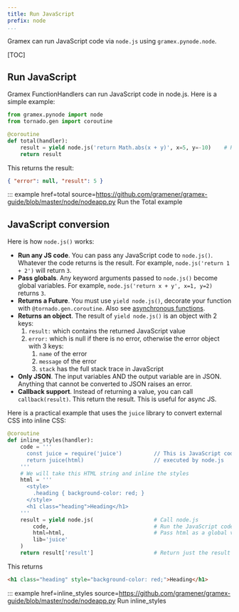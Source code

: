```yaml
---
title: Run JavaScript
prefix: node
...
```


Gramex can run JavaScript code via `node.js` using `gramex.pynode.node`.

[TOC]

## Run JavaScript

Gramex FunctionHandlers can run JavaScript code in node.js. Here is a simple example:

```python
from gramex.pynode import node
from tornado.gen import coroutine

@coroutine
def total(handler):
    result = yield node.js('return Math.abs(x + y)', x=5, y=-10)    # Run code in JS
    return result
```

This returns the result:

```json
{ "error": null, "result": 5 }
```

::: example href=total source=https://github.com/gramener/gramex-guide/blob/master/node/nodeapp.py
Run the Total example

## JavaScript conversion

Here is how `node.js()` works:

- **Run any JS code**. You can pass any JavaScript code to `node.js()`. Whatever
  the code returns is the result. For example, `node.js('return 1 + 2')` will
  return `3`.
- **Pass globals**. Any keyword arguments passed to `node.js()` become global
  variables. For example, `node.js('return x + y', x=1, y=2)` returns `3`.
- **Returns a Future**. You must use `yield node.js()`, decorate your function
  with `@tornado.gen.coroutine`. Also see
  [asynchronous functions](../functionhandler/#asynchronous-functions).
- **Returns an object**. The result of `yield node.js()` is an object with 2
  keys:
  1. `result:` which contains the returned JavaScript value
  2. `error:` which is null if there is no error, otherwise the error object
     with 3 keys:
     1. `name` of the error
     2. `message` of the error
     3. `stack` has the full stack trace in JavaScript
- **Only JSON**. The input variables AND the output variable are in JSON.
  Anything that cannot be converted to JSON raises an error.
- **Callback support**. Instead of returning a value, you can call
  `callback(result)`. This return the result. This is useful for async JS.

Here is a practical example that uses the `juice` library to convert external
CSS into inline CSS:

```python
@coroutine
def inline_styles(handler):
    code = '''
      const juice = require('juice')          // This is JavaScript code
      return juice(html)                      // executed by node.js
    '''
    # We will take this HTML string and inline the styles
    html = '''
      <style>
        .heading { background-color: red; }
      </style>
      <h1 class="heading">Heading</h1>
    '''
    result = yield node.js(                   # Call node.js
        code,                                 # Run the JavaScript code
        html=html,                            # Pass html as a global variable
        lib='juice'
    )
    return result['result']                   # Return just the result
```

This returns

```html
<h1 class="heading" style="background-color: red;">Heading</h1>
```

::: example href=inline_styles source=https://github.com/gramener/gramex-guide/blob/master/node/nodeapp.py
Run inline_styles
